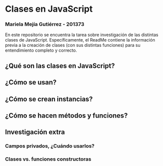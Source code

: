 # Clases en JavaScript
### Mariela Mejía Gutiérrez - 201373
En este repositorio se encuentra la tarea sobre investigación de las distintas clases de JavaScript. Específicamente, el ReadMe contiene la información previa a la creación de clases (con sus distintas funciones) para su entendimiento completo y correcto.

## ¿Qué son las clases en JavaScript?

## ¿Cómo se usan?

## ¿Cómo se crean instancias?

## ¿Cómo se hacen métodos y funciones?

## Investigación extra

### Campos privados, ¿Cuándo usarlos? 

### Clases vs. funciones constructoras 